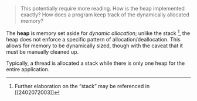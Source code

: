 > This potentially require more reading. How is the heap implemented exactly? How does a program keep track of the dynamically allocated memory?

The **heap** is memory set aside for *dynamic allocation*; unlike the stack [^1], the heap does not enforce a specific pattern of allocation/deallocation. This allows for memory to be dynamically sized, though with the caveat that it must be manually cleaned up. 

Typically, a thread is allocated a stack while there is only one heap for the entire application.

[^1]: Further elaboration on the “stack” may be referenced in [[2402072003]]